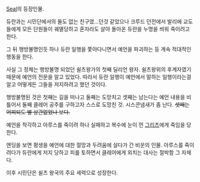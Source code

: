 [Seal](Seal.md)의 등장인물.

듀란과는 시민단에서의 둘도 없는 친구였...던것 같았으나 크루드 던전에서 발리에 교도들에게 모든 단원들이 궤멸당하고 혼자라도 살아 돌아온
듀란을 누명을 씌워 죽이려고 한다.  

그 뒤 행방불명인듯 하나 듀란 일행을 쫓아다니면서 예언을 파괴하는 등 계속 적대적인 행동을 한다.  

사실 그 정체는 행방불명 되었던 쉴츠왕가의 첫째 딜리언 왕자. 쉴츠왕위의 후계자였기 때문에 예언의 전문을 알고 있었다. 따라서 듀란 일행이
예언에서 말하는 일행이라는걸 알고 어떻게든 그들을 저지하려고 했던 것이다.  

행방불명된 것은 첫째는 길을 떠나고 둘째는 도망치고 셋째는 남는다는 예언 내용을 비틀어서 둘째 클레어 공주를 구하고자 스스로 도망친 것.
시스콘냄새가 좀 난다. <del>셋째는 어찌되도 별 상관없었나 보다.</del>

예언을 착각하고 아루스를 죽이려 하나 실패하고 복수에 눈이 먼 [그리츠](%EA%B7%B8%EB%A6%AC%EC%B8%A0.md)에게
죽임을 당한다.

엔딩을 보면 평생을 예언에 대한 절망과 두려움에 살다가 간 비운의 인물. 아루스를 죽이려다가 듀란에게 저지 당하고 피를 토하면서 클레어에게
외치는 대사는 절박함 그 자체다.  

이후 시민단은 쉴츠 왕국의 주요 세력으로 성장한다.  

